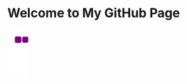 # Welcome to My GitHub Page 

![snake gif](https://github.com/MertKulac/MertKulac/blob/output/github-contribution-grid-snake.gif)

